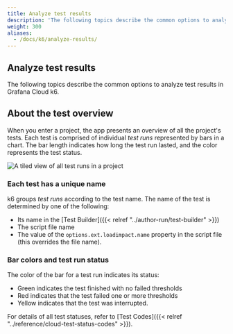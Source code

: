 ```yaml
---
title: Analyze test results
description: 'The following topics describe the common options to analyze test results in Grafana Cloud k6'
weight: 300
aliases:
  - /docs/k6/analyze-results/
---
```


## Analyze test results

The following topics describe the common options to analyze test results in Grafana Cloud k6.

## About the test overview

When you enter a project, the app presents an overview of all the project's tests.
Each test is comprised of individual _test runs_ represented by bars in a chart.
The bar length indicates how long the test run lasted, and the color represents the test status.

![A tiled view of all test runs in a project](/media/docs/k6/grafana-k6-tiled-test-overview.png)

### Each test has a unique name

k6 groups _test runs_ according to the test name.
The name of the test is determined by one of the following:

- Its name in the [Test Builder]({{< relref "../author-run/test-builder" >}})
- The script file name
- The value of the `options.ext.loadimpact.name` property in the script file (this overrides the file name).

### Bar colors and test run status

The color of the bar for a test run indicates its status:

- Green indicates the test finished with no failed thresholds
- Red indicates that the test failed one or more thresholds
- Yellow indicates that the test was interrupted.

For details of all test statuses, refer to [Test Codes]({{< relref "../reference/cloud-test-status-codes" >}}).


